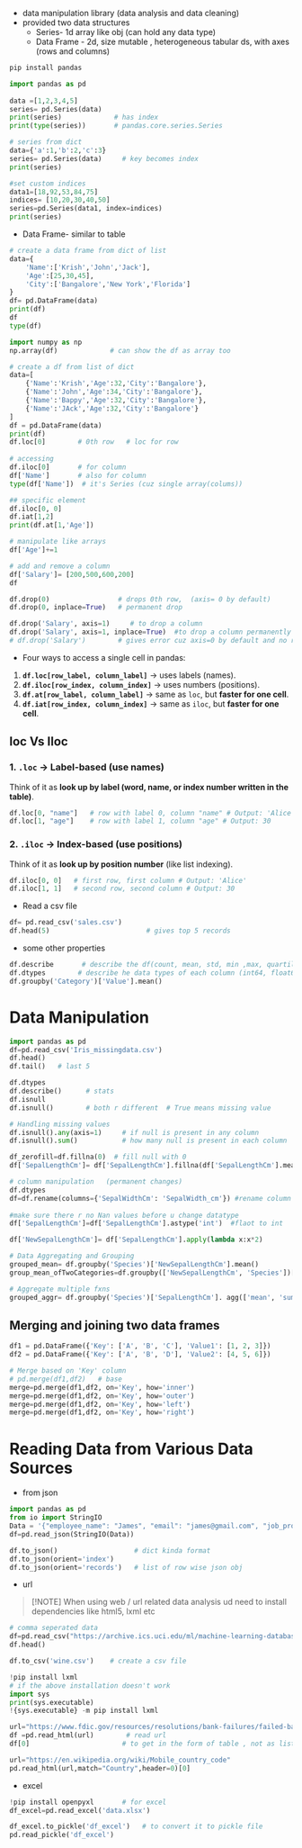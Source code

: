 - data manipulation library (data analysis and data cleaning)
- provided two data structures 
	- Series- 1d array like obj (can hold any data type)
	- Data Frame - 2d, size mutable , heterogeneous tabular ds, with axes (rows and columns)
```python
pip install pandas

import pandas as pd
  
data =[1,2,3,4,5]
series= pd.Series(data)
print(series)             # has index
print(type(series))       # pandas.core.series.Series

# series from dict
data={'a':1,'b':2,'c':3}
series= pd.Series(data)     # key becomes index
print(series)

#set custom indices
data1=[18,92,53,84,75]
indices= [10,20,30,40,50]
series=pd.Series(data1, index=indices)
print(series)
```
 - Data Frame- similar to table 
 ```python
# create a data frame from dict of list
data={
    'Name':['Krish','John','Jack'],
    'Age':[25,30,45],
    'City':['Bangalore','New York','Florida']
}
df= pd.DataFrame(data)
print(df)
df
type(df)

import numpy as np
np.array(df)             # can show the df as array too

# create a df from list of dict
data=[
    {'Name':'Krish','Age':32,'City':'Bangalore'},
    {'Name':'John','Age':34,'City':'Bangalore'},
    {'Name':'Bappy','Age':32,'City':'Bangalore'},
    {'Name':'JAck','Age':32,'City':'Bangalore'}
]
df = pd.DataFrame(data)
print(df)
df.loc[0]        # 0th row   # loc for row
  
# accessing
df.iloc[0]       # for column
df['Name']       # also for column
type(df['Name'])  # it's Series (cuz single array(colums))

## specific element
df.iloc[0, 0]
df.iat[1,2]
print(df.at[1,'Age'])

# manipulate like arrays
df['Age']+=1

# add and remove a column
df['Salary']= [200,500,600,200]
df

df.drop(0)                 # drops 0th row,  (axis= 0 by default)
df.drop(0, inplace=True)   # permanent drop

df.drop('Salary', axis=1)     # to drop a column
df.drop('Salary', axis=1, inplace=True)  #to drop a column permanently
# df.drop('Salary')        # gives error cuz axis=0 by default and no row is named 'Salary'
 ```
 -   Four ways to access a single cell in pandas:
1. **`df.loc[row_label, column_label]`** → uses labels (names).
2. **`df.iloc[row_index, column_index]`** → uses numbers (positions).
3. **`df.at[row_label, column_label]`** → same as `loc`, but **faster for one cell**.
4. **`df.iat[row_index, column_index]`** → same as `iloc`, but **faster for one cell**.
## loc Vs Iloc

### 1. `.loc` → **Label-based** (use names)

Think of it as **look up by label (word, name, or index number written in the table)**.

```python
df.loc[0, "name"]   # row with label 0, column "name" # Output: 'Alice' 
df.loc[1, "age"]    # row with label 1, column "age" # Output: 30
```
### 2. `.iloc` → **Index-based** (use positions)

Think of it as **look up by position number** (like list indexing).

```python
df.iloc[0, 0]   # first row, first column # Output: 'Alice' 
df.iloc[1, 1]   # second row, second column # Output: 30
```
 
 -  Read a csv file
 ```python
df= pd.read_csv('sales.csv')
df.head(5)                        # gives top 5 records
 ```
- some other properties
```python
df.describe       # describe the df(count, mean, std, min ,max, quartiles)
df.dtypes        # describe he data types of each column (int64, float64, obj , bool ,datatime64)
df.groupby('Category')['Value'].mean()
```

# Data Manipulation
 ```python
import pandas as pd
df=pd.read_csv('Iris_missingdata.csv')
df.head()  
df.tail()   # last 5

df.dtypes
df.describe()      # stats
df.isnull
df.isnull()        # both r different  # True means missing value

# Handling missing values
df.isnull().any(axis=1)     # if null is present in any column
df.isnull().sum()           # how many null is present in each column

df_zerofill=df.fillna(0)  # fill null with 0
df['SepalLengthCm']= df['SepalLengthCm'].fillna(df['SepalLengthCm'].mean())

# column manipulation   (permanent changes)
df.dtypes
df=df.rename(columns={'SepalWidthCm': 'SepalWidth_cm'}) #rename column
  
#make sure there r no Nan values before u change datatype
df['SepalLengthCm']=df['SepalLengthCm'].astype('int')  #flaot to int

df['NewSepalLengthCm']= df['SepalLengthCm'].apply(lambda x:x*2)

# Data Aggregating and Grouping
grouped_mean= df.groupby('Species')['NewSepalLengthCm'].mean()
group_mean_ofTwoCategories=df.groupby(['NewSepalLengthCm', 'Species'])["SepalLengthCm"].sum()

# Aggregate multiple fxns
grouped_aggr= df.groupby('Species')['SepalLengthCm']. agg(['mean', 'sum','count'])
 ```
## Merging and joining two data frames
```python
df1 = pd.DataFrame({'Key': ['A', 'B', 'C'], 'Value1': [1, 2, 3]})
df2 = pd.DataFrame({'Key': ['A', 'B', 'D'], 'Value2': [4, 5, 6]})

# Merge based on 'Key' column
# pd.merge(df1,df2)   # base
merge=pd.merge(df1,df2, on='Key', how='inner')
merge=pd.merge(df1,df2, on='Key', how='outer')
merge=pd.merge(df1,df2, on='Key', how='left')
merge=pd.merge(df1,df2, on='Key', how='right')
```
# Reading Data from Various Data Sources
- from json
```python
import pandas as pd
from io import StringIO
Data = '{"employee_name": "James", "email": "james@gmail.com", "job_profile": [{"title1":"Team Lead", "title2":"Sr. Developer"}]}'
df=pd.read_json(StringIO(Data))

df.to_json()                   # dict kinda format
df.to_json(orient='index')    
df.to_json(orient='records')   # list of row wise json obj
```
- url 

> [!NOTE] When using web / url related data analysis ud need to install dependencies like html5, lxml etc 

```python
# comma seperated data
df=pd.read_csv("https://archive.ics.uci.edu/ml/machine-learning-databases/wine/wine.data",header=None)  # header= none to make names of colums to just numbers
df.head()

df.to_csv('wine.csv')    # create a csv file 

!pip install lxml
# if the above installation doesn't work
import sys
print(sys.executable)
!{sys.executable} -m pip install lxml

url="https://www.fdic.gov/resources/resolutions/bank-failures/failed-bank-list/"
df =pd.read_html(url)        # read url
df[0]                       # to get in the form of table , not as list

url="https://en.wikipedia.org/wiki/Mobile_country_code"
pd.read_html(url,match="Country",header=0)[0]
```
- excel
```python
!pip install openpyxl       # for excel 
df_excel=pd.read_excel('data.xlsx')

df_excel.to_pickle('df_excel')   # to convert it to pickle file
pd.read_pickle('df_excel')
```
